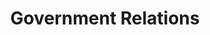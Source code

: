 ---
title: Government Relations
slug: government-relations
taxonomy:
	tag: industry
content:
    items:
        '@taxonomy.industry': government-relations
    order:
        by: date
        dir: desc
---